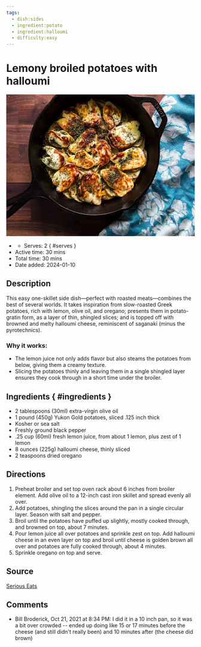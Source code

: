 ```yaml
---
tags:
  - dish:sides
  - ingredient:potato
  - ingredient:halloumi
  - difficulty:easy
---
```

# Lemony broiled potatoes with halloumi

![Recipe picture](../images/lemony_broiled_potatoes-0.png)

- - Serves: 2
{ #serves }
- Active time: 30 mins
- Total time: 30 mins
- Date added: 2024-01-10

## Description

This easy one-skillet side dish—perfect with roasted meats—combines the best of several worlds. It takes inspiration from slow-roasted Greek potatoes, rich with lemon, olive oil, and oregano; presents them in potato-gratin form, as a layer of thin, shingled slices; and is topped off with browned and melty halloumi cheese, reminiscent of saganaki (minus the pyrotechnics).

### Why it works:

- The lemon juice not only adds flavor but also steams the potatoes from below, giving them a creamy texture.
- Slicing the potatoes thinly and leaving them in a single shingled layer ensures they cook through in a short time under the broiler.

## Ingredients { #ingredients }

- 2 tablespoons (30ml) extra-virgin olive oil
- 1 pound (450g) Yukon Gold potatoes, sliced .125 inch thick
- Kosher or sea salt
- Freshly ground black pepper
- .25 cup (60ml) fresh lemon juice, from about 1 lemon, plus zest of 1 lemon
- 8 ounces (225g) halloumi cheese, thinly sliced
- 2 teaspoons dried oregano

## Directions

1. Preheat broiler and set top oven rack about 6 inches from broiler element. Add olive oil to a 12-inch cast iron skillet and spread evenly all over.
2. Add potatoes, shingling the slices around the pan in a single circular layer. Season with salt and pepper.
3. Broil until the potatoes have puffed up slightly, mostly cooked through, and browned on top, about 7 minutes.
4. Pour lemon juice all over potatoes and sprinkle zest on top. Add halloumi cheese in an even layer on top and broil until cheese is golden brown all over and potatoes are fully cooked through, about 4 minutes.
5. Sprinkle oregano on top and serve. 

## Source

[Serious Eats](https://www.seriouseats.com/broiled-lemony-potatoes-with-halloumi-recipe)

## Comments

- Bill Broderick, Oct 21, 2021 at 8:34 PM: I did it in a 10 inch pan, so it was a bit over crowded -- ended up doing like 15 or 17 minutes before the cheese (and still didn't really been) and 10 minutes after (the cheese did brown)

